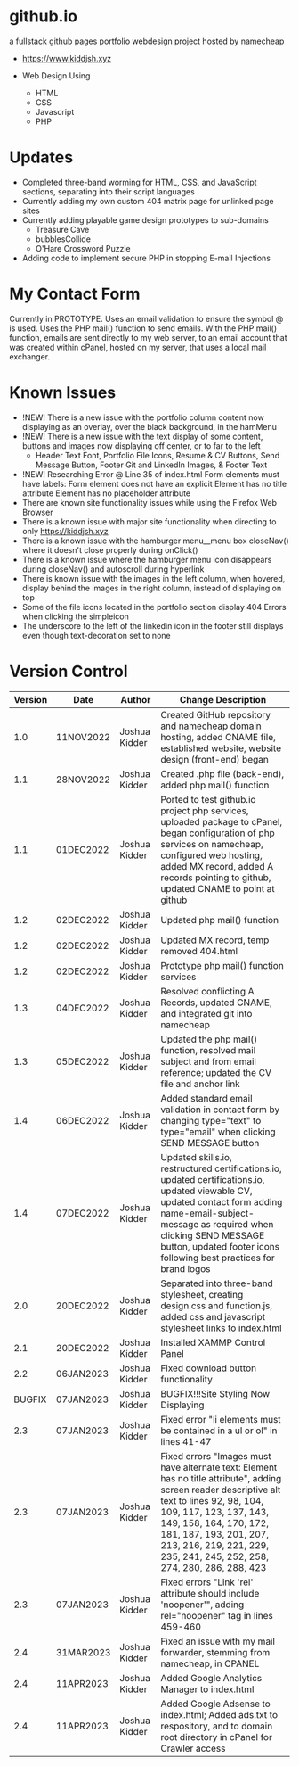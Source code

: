 # github.io
a fullstack github pages portfolio webdesign project hosted by namecheap
- https://www.kiddjsh.xyz

- Web Design Using
    - HTML
    - CSS
    - Javascript
    - PHP
# Updates
- Completed three-band worming for HTML, CSS, and JavaScript sections, separating into their script languages
- Currently adding my own custom 404 matrix page for unlinked page sites
- Currently adding playable game design prototypes to sub-domains
  - Treasure Cave
  - bubblesCollide
  - O'Hare Crossword Puzzle
- Adding code to implement secure PHP in stopping E-mail Injections 
# My Contact Form
Currently in PROTOTYPE. Uses an email validation to ensure the symbol @ is used. Uses the PHP mail() function to send emails. With the PHP mail() function, emails are sent directly to my web server, to an email account that was created within cPanel, hosted on my server, that uses a local mail exchanger. 


# Known Issues
 - !NEW! There is a new issue with the portfolio column content now displaying as an overlay, over the black background, in the hamMenu
 - !NEW! There is a new issue with the text display of some content, buttons and images now displaying off center, or to far to the left
     - Header Text Font, Portfolio File Icons, Resume & CV Buttons, Send Message Button, Footer Git and LinkedIn Images, & Footer Text
 - !NEW! Researching Error @ Line 35 of index.html Form elements must have labels: Form element does not have an explicit <label> Element has no title attribute Element has no placeholder attribute
 - There are known site functionality issues while using the Firefox Web Browser
 - There is a known issue with major site functionality when directing to only https://kiddjsh.xyz
 - There is a known issue with the hamburger menu__menu box closeNav() where it doesn't close properly during onClick()
 - There is a known issue where the hamburger menu icon disappears during closeNav() and autoscroll during hyperlink
 - There is known issue with the images in the left column, when hovered, display behind the images in the right
 column, instead of displaying on top
 - Some of the file icons located in the portfolio section display 404 Errors when clicking the simpleicon
 - The underscore to the left of the linkedin icon in the footer still displays even though text-decoration set to none

# Version Control

Version      | Date          | Author        | Change Description |
------------ | ------------- | ------------- | ------------------ |
1.0          | 11NOV2022  | Joshua Kidder | Created GitHub repository and namecheap domain hosting, added CNAME file, established website, website design (front-end) began
1.1          | 28NOV2022  | Joshua Kidder | Created .php file (back-end), added php mail() function
1.1          | 01DEC2022  | Joshua Kidder | Ported to test github.io project php services, uploaded package to cPanel, began configuration of php services on namecheap, configured web hosting, added MX record, added A records pointing to github, updated CNAME to point at github
1.2          | 02DEC2022  | Joshua Kidder | Updated php mail() function
1.2          | 02DEC2022  | Joshua Kidder | Updated MX record, temp removed 404.html
1.2          | 02DEC2022  | Joshua Kidder | Prototype php mail() function services
1.3          | 04DEC2022  | Joshua Kidder | Resolved conflicting A Records, updated CNAME, and integrated git into namecheap
1.3          | 05DEC2022  | Joshua Kidder | Updated the php mail() function, resolved mail subject and from email reference; updated the CV file and anchor link
1.4          | 06DEC2022  | Joshua Kidder | Added standard email validation in contact form by changing type="text" to type="email" when clicking SEND MESSAGE button
1.4          | 07DEC2022  | Joshua Kidder | Updated skills.io, restructured certifications.io, updated certifications.io, updated viewable CV, updated contact form adding name-email-subject-message as required when clicking SEND MESSAGE button, updated footer icons following best practices for brand logos
2.0          | 20DEC2022  | Joshua Kidder | Separated into three-band stylesheet, creating design.css and function.js, added css and javascript stylesheet links to index.html
2.1          | 20DEC2022  | Joshua Kidder | Installed XAMMP Control Panel
2.2          | 06JAN2023  | Joshua Kidder | Fixed download button functionality
BUGFIX       | 07JAN2023  | Joshua Kidder | BUGFIX!!!Site Styling Now Displaying
2.3          | 07JAN2023  | Joshua Kidder | Fixed error "li elements must be contained in a ul or ol" in lines 41-47
2.3          | 07JAN2023  | Joshua Kidder | Fixed errors "Images must have alternate text: Element has no title attribute", adding screen reader descriptive alt text to lines 92, 98, 104, 109, 117, 123, 137, 143, 149, 158, 164, 170, 172, 181, 187, 193, 201, 207, 213, 216, 219, 221, 229, 235, 241, 245, 252, 258, 274, 280, 286, 288, 423
2.3          | 07JAN2023  | Joshua Kidder | Fixed errors "Link 'rel' attribute should include 'noopener'", adding rel="noopener" tag in lines 459-460
2.4          | 31MAR2023  | Joshua Kidder | Fixed an issue with my mail forwarder, stemming from namecheap, in CPANEL
2.4          | 11APR2023  | Joshua Kidder | Added Google Analytics Manager to index.html
2.4          | 11APR2023  | Joshua Kidder | Added Google Adsense to index.html; Added ads.txt to respository, and to domain root directory in cPanel for Crawler access
